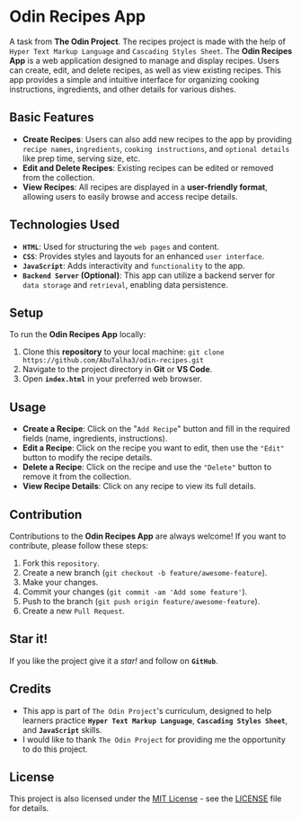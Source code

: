 # Odin Recipes App
A task from **The Odin Project**. The recipes project is made with the help of `Hyper Text Markup Language` and `Cascading Styles Sheet`. The **Odin Recipes App** is a web application designed to manage and display recipes. Users can create, edit, and delete recipes, as well as view existing recipes. This app provides a simple and intuitive interface for organizing cooking instructions, ingredients, and other details for various dishes.

## Basic Features

- **Create Recipes**: Users can also add new recipes to the app by providing `recipe names`, `ingredients`, `cooking instructions`, and `optional details` like prep time, serving size, etc.
- **Edit and Delete Recipes**: Existing recipes can be edited or removed from the collection.
- **View Recipes**: All recipes are displayed in a **user-friendly format**, allowing users to easily browse and access recipe details.

## Technologies Used

- **`HTML`**: Used for structuring the `web pages` and content.
- **`CSS`**: Provides styles and layouts for an enhanced `user interface`.
- **`JavaScript`**: Adds interactivity and `functionality` to the app.
- **`Backend Server` (Optional)**: This app can utilize a backend server for `data storage` and `retrieval`, enabling data persistence.

## Setup

To run the **Odin Recipes App** locally:

1. Clone this **repository** to your local machine: `git clone https://github.com/AbuTalha3/odin-recipes.git`
2. Navigate to the project directory in **Git** or **VS Code**.
3. Open **`index.html`** in your preferred web browser.

## Usage

- **Create a Recipe**: Click on the "`Add Recipe`" button and fill in the required fields (name, ingredients, instructions).
- **Edit a Recipe**: Click on the recipe you want to edit, then use the `"Edit"` button to modify the recipe details.
- **Delete a Recipe**: Click on the recipe and use the `"Delete"` button to remove it from the collection.
- **View Recipe Details**: Click on any recipe to view its full details.

## Contribution

Contributions to the **Odin Recipes App** are always welcome! If you want to contribute, please follow these steps:

1. Fork this `repository`.
2. Create a new branch (`git checkout -b feature/awesome-feature`).
3. Make your changes.
4. Commit your changes (`git commit -am 'Add some feature'`).
5. Push to the branch (`git push origin feature/awesome-feature`).
6. Create a new `Pull Request`.

## Star it!
If you like the project give it a *star!* and follow on **`GitHub`**.

## Credits

- This app is part of `The Odin Project`'s curriculum, designed to help learners practice **`Hyper Text Markup Language`**, **`Cascading Styles Sheet`**, and **`JavaScript`** skills.
- I would like to thank `The Odin Project` for providing me the opportunity to do this project.
## License

This project is also licensed under the [MIT License](https://opensource.org/licenses/MIT) - see the [LICENSE](LICENSE) file for details.

